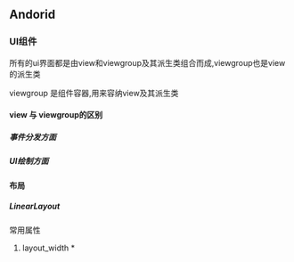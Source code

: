 ## Andorid

### UI组件

所有的ui界面都是由view和viewgroup及其派生类组合而成,viewgroup也是view的派生类 

viewgroup 是组件容器,用来容纳view及其派生类

#### view 与  viewgroup的区别

##### 事件分发方面



##### UI绘制方面

#### 布局

##### LinearLayout

常用属性

1. layout_width
   * 



